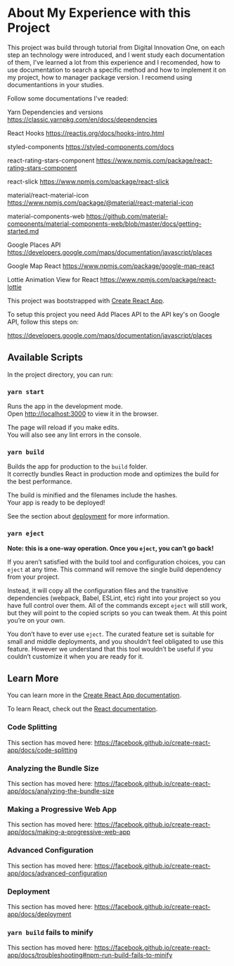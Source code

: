 <h1>About My Experience with this Project</h1>

This project was build through tutorial from Digital Innovation One, on each step an technology were introduced, and I went study each documentation of them, I've learned a lot from this experience and I recomended, how to use documentation to search a specific method and how to implement it on my project, how to manager package version. I recomend using documentantions in your studies.

Follow some documentations I've readed:

Yarn Dependencies and versions
https://classic.yarnpkg.com/en/docs/dependencies

React Hooks
https://reactjs.org/docs/hooks-intro.html

styled-components
https://styled-components.com/docs

react-rating-stars-component
https://www.npmjs.com/package/react-rating-stars-component

react-slick
https://www.npmjs.com/package/react-slick

material/react-material-icon
https://www.npmjs.com/package/@material/react-material-icon

material-components-web
https://github.com/material-components/material-components-web/blob/master/docs/getting-started.md

Google Places API
https://developers.google.com/maps/documentation/javascript/places

Google Map React
https://www.npmjs.com/package/google-map-react

Lottie Animation View for React
https://www.npmjs.com/package/react-lottie

This project was bootstrapped with [Create React App](https://github.com/facebook/create-react-app).

To setup this project you need Add Places API to the API key's on Google API, follow this steps on:

https://developers.google.com/maps/documentation/javascript/places

## Available Scripts

In the project directory, you can run:

### `yarn start`

Runs the app in the development mode.<br />
Open [http://localhost:3000](http://localhost:3000) to view it in the browser.

The page will reload if you make edits.<br />
You will also see any lint errors in the console.

### `yarn build`

Builds the app for production to the `build` folder.<br />
It correctly bundles React in production mode and optimizes the build for the best performance.

The build is minified and the filenames include the hashes.<br />
Your app is ready to be deployed!

See the section about [deployment](https://facebook.github.io/create-react-app/docs/deployment) for more information.

### `yarn eject`

**Note: this is a one-way operation. Once you `eject`, you can’t go back!**

If you aren’t satisfied with the build tool and configuration choices, you can `eject` at any time. This command will remove the single build dependency from your project.

Instead, it will copy all the configuration files and the transitive dependencies (webpack, Babel, ESLint, etc) right into your project so you have full control over them. All of the commands except `eject` will still work, but they will point to the copied scripts so you can tweak them. At this point you’re on your own.

You don’t have to ever use `eject`. The curated feature set is suitable for small and middle deployments, and you shouldn’t feel obligated to use this feature. However we understand that this tool wouldn’t be useful if you couldn’t customize it when you are ready for it.

## Learn More

You can learn more in the [Create React App documentation](https://facebook.github.io/create-react-app/docs/getting-started).

To learn React, check out the [React documentation](https://reactjs.org/).

### Code Splitting

This section has moved here: https://facebook.github.io/create-react-app/docs/code-splitting

### Analyzing the Bundle Size

This section has moved here: https://facebook.github.io/create-react-app/docs/analyzing-the-bundle-size

### Making a Progressive Web App

This section has moved here: https://facebook.github.io/create-react-app/docs/making-a-progressive-web-app

### Advanced Configuration

This section has moved here: https://facebook.github.io/create-react-app/docs/advanced-configuration

### Deployment

This section has moved here: https://facebook.github.io/create-react-app/docs/deployment

### `yarn build` fails to minify

This section has moved here: https://facebook.github.io/create-react-app/docs/troubleshooting#npm-run-build-fails-to-minify
